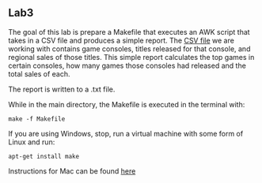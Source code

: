 ## Lab3
The goal of this lab is prepare a Makefile that executes an AWK script that takes in a CSV file and produces a simple report.
The [CSV file](https://www.kaggle.com/gregorut/videogamesales) we are working with contains game consoles, titles released for that console, and regional sales of those titles. 
This simple report calculates the top games in certain consoles, how many games those consoles had released and the total sales of each. 

The report is written to a .txt file.

While in the main directory, the Makefile is executed in the terminal with: 

```
make -f Makefile
```

If you are using Windows, stop, run a virtual machine with some form of Linux and run:

```
apt-get install make
```

Instructions for Mac can be found [here](https://stackoverflow.com/questions/10265742/how-to-install-make-and-gcc-on-a-mac)
